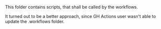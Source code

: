 This folder contains scripts, that shall be called by the workflows.

It turned out to be a better approach, since GH Actions user wasn't able to update the .workflows folder.